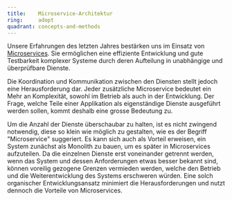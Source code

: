 ```yaml
---
title:    Microservice-Architektur  
ring:     adopt  
quadrant: concepts-and-methods
---
```


Unsere Erfahrungen des letzten Jahres bestärken uns im Einsatz von [Microservices][microservices]. Sie ermöglichen eine
effiziente Entwicklung und gute Testbarkeit komplexer Systeme durch deren Aufteilung in unabhängige und überprüfbare
Dienste.

Die Koordination und Kommunikation zwischen den Diensten stellt jedoch eine Herausforderung dar. Jeder zusätzliche
Microservice bedeutet ein Mehr an Komplexität, sowohl im Betrieb als auch in der Entwicklung. Der Frage,
welche Teile einer Applikation als eigenständige Dienste ausgeführt werden sollen, kommt deshalb eine grosse Bedeutung
zu.

Um die Anzahl der Dienste überschaubar zu halten, ist es nicht zwingend notwendig, diese so klein wie möglich zu
gestalten, wie es der Begriff "Microservice" suggeriert. Es kann sich auch als Vorteil erweisen, ein System zunächst als
Monolith zu bauen, um es später in Microservices aufzuteilen. Da die einzelnen Dienste erst voneinander getrennt werden,
wenn das System und dessen Anforderungen etwas besser bekannt sind, können voreilig gezogene Grenzen vermieden werden,
welche den Betrieb und die Weiterentwicklung des Systems erschweren würden. Eine solch organischer Entwicklungsansatz
minimiert die Herausforderungen und nutzt dennoch die Vorteile von Microservices.

[microservices]: https://microservices.io/
